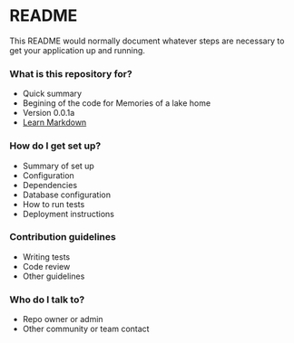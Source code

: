 # README #

This README would normally document whatever steps are necessary to get your application up and running.

### What is this repository for? ###

* Quick summary
* Begining of the code for Memories of a lake home
* Version 0.0.1a
* [Learn Markdown](https://bitbucket.org/tutorials/markdowndemo)

### How do I get set up? ###

* Summary of set up
* Configuration
* Dependencies
* Database configuration
* How to run tests
* Deployment instructions

### Contribution guidelines ###

* Writing tests
* Code review
* Other guidelines

### Who do I talk to? ###

* Repo owner or admin
* Other community or team contact
